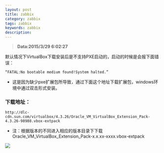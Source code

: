 ```yaml
---
layout: post
title: zabbix
category: zabbix
tags: zabbix
keywords: zabbix
description: 
---
```


>**Data:2015/3/29 6:02:27**

默认情况下VirtualBox下载安装后是不支持PXE启动的，启动的时候是会报下面错误：

	“FATAL:No bootable medium found!System halted.”
- 这是因为缺少pxe扩展包所导致，通过下面这个地址下载扩展包，windows环境中通过双击形式安装。

### 下载地址：

	http://dlc-cdn.sun.com/virtualbox/4.3.26/Oracle_VM_VirtualBox_Extension_Pack-4.3.26-98988.vbox-extpack
- 注：根据版本的不同进入相应的版本目录下下载Oracle_VM_VirtualBox_Extension_Pack-x.x.xx-xxxx.vbox-extpack

![](http://i.imgur.com/pU1nZoo.png)
